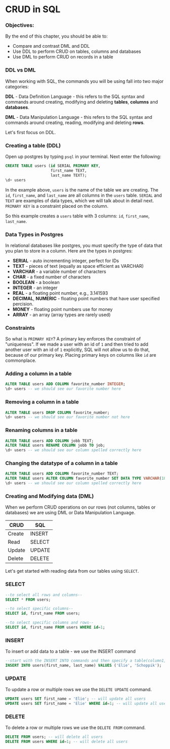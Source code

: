 # CRUD in SQL

### Objectives:

By the end of this chapter, you should be able to:

- Compare and contrast DML and DDL
- Use DDL to perform CRUD on tables, columns and databases
- Use DML to perform CRUD on records in a table

### DDL vs DML

When working with SQL, the commands you will be using fall into two major categories:

**DDL** - Data Definition Language - this refers to the SQL syntax and commands around creating, modifying and deleting **tables**, **columns** and **databases**.

**DML** - Data Manipulation Language - this refers to the SQL syntax and commands around creating, reading, modifying and deleting **rows**.

Let's first focus on DDL.

### Creating a table (DDL)

Open up postgres by typing `psql` in your terminal.  Next enter the following:

```sql
CREATE TABLE users (id SERIAL PRIMARY KEY,
                    first_name TEXT,
                    last_name TEXT);
\d+ users
```

In the example above, `users` is the name of the table we are creating. The `id`, `first_name`, and `last_name` are all columns in the `users` table.  `SERIAL` and `TEXT` are examples of data types, which we will talk about in detail next. `PRIMARY KEY` is a constraint placed on the column.

So this example creates a `users` table with 3 columns: `id`, `first_name`, `last_name`.

### Data Types in Postgres

In relational databases like postgres, you must specify the type of data that you plan to store in a column.  Here are the types in postgres:

* **SERIAL** - auto incrementing integer, perfect for IDs
* **TEXT** - pieces of text (equally as space efficient as VARCHAR)
* **VARCHAR** - a variable number of characters
* **CHAR** - a fixed number of characters
* **BOOLEAN** - a boolean
* **INTEGER** - an integer
* **REAL** - a floating point number, e.g., 3.141593
* **DECIMAL**, **NUMERIC** - floating point numbers that have user specified percision.
* **MONEY** - floating point numbers use for money
* **ARRAY** - an array (array types are rarely used)

### Constraints

So what is `PRIMARY KEY`? A primary key enforces the constraint of "uniqueness". If we made a user with an id of `1` and then tried to add another user with an id of `1` explicitly, SQL will not allow us to do that, because of our primary key. Placing primary keys on columns like `id` are commonplace. 

### Adding a column in a table

```sql
ALTER TABLE users ADD COLUMN favorite_number INTEGER; 
\d+ users -- we should see our favorite number here
```

### Removing a column in a table

```sql
ALTER TABLE users DROP COLUMN favorite_number; 
\d+ users -- we should see our favorite number not here
```

### Renaming columns in a table

```sql
ALTER TABLE users ADD COLUMN jobb TEXT; 
ALTER TABLE users RENAME COLUMN jobb TO job; 
\d+ users -- we should see our column spelled correctly here
```

### Changing the datatype of a column in a table

```sql
ALTER TABLE users ADD COLUMN favorite_number TEXT; 
ALTER TABLE users ALTER COLUMN favorite_number SET DATA TYPE VARCHAR(100); 
\d+ users -- we should see our column spelled correctly here
```

### Creating and Modifying data (DML)

When we perform CRUD operations on our rows (not columns, tables or databases) we are using DML or Data Manipulation Language. 

| CRUD  | SQL  |
|---|---|
| Create  | INSERT  |
| Read  | SELECT  |
| Update  |  UPDATE  |
| Delete  |  DELETE  |

Let's get started with reading data from our tables using `SELECT`.

### SELECT

```sql
--to select all rows and columns--
SELECT * FROM users;

--to select specific columns--
SELECT id, first_name FROM users;

--to select specific columns and rows--
SELECT id, first_name FROM users WHERE id=1;
```

### INSERT

To insert or add data to a table - we use the INSERT command

```sql
--start with the INSERT INTO commands and then specify a table(column1, column2, ...) and VALUES for each column.
INSERT INTO users(first_name, last_name) VALUES ('Elie', 'Schoppik');
```

### UPDATE

To update a row or multiple rows we use the `DELETE UPDATE` command.

```sql
UPDATE users SET first_name = 'Elie'; -- will update all users
UPDATE users SET first_name = 'Elie' WHERE id=1; -- will update all users
```

### DELETE

To delete a row or multiple rows we use the `DELETE FROM` command.

```sql
DELETE FROM users; -- will delete all users
DELETE FROM users WHERE id=1; -- will delete all users
```


